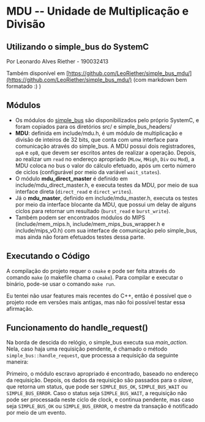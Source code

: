 # MDU -- Unidade de Multiplicação e Divisão
## Utilizando o simple_bus do SystemC

Por Leonardo Alves Riether - 190032413

Também disponível em [https://github.com/LeoRiether/simple_bus_mdu/](https://github.com/LeoRiether/simple_bus_mdu/) (com markdown bem formatado :) )

## Módulos
- Os módulos do [simple_bus](https://github.com/systemc/systemc-2.3/tree/master/examples/sysc/simple_bus) são disponibilizados pelo próprio SystemC, e foram copiados para os diretórios src/ e simple_bus_headers/
- **MDU**: definida em include/mdu.h, é um módulo de multiplicação e divisão de inteiros de 32 bits, que conta com uma interface para comunicação através do simple_bus. A MDU possui dois registradores, `opA` e `opB`, que devem ser escritos antes de realizar a operação. Depois, ao realizar um `read` no endereço apropriado (`MLow`, `MHigh`, `Div` ou `Mod`), a MDU coloca no bus o valor do cálculo efetuado, após um certo número de ciclos (configurável por meio da variável `wait_states`).
- O módulo **mdu_direct_master** é definido em include/mdu_direct_master.h, e executa testes da MDU, por meio de sua interface direta (`direct_read` e `direct_writes`).
- Já o **mdu_master**, definido em include/mdu_master.h, executa os testes por meio da interface blocante da MDU, que possui um delay de alguns ciclos para retornar um resultado (`burst_read` e `burst_write`). 
- Também podem ser encontrados módulos do MIPS (include/mem_mips.h, include/mem_mips_bus_wrapper.h e include/mips_v0.h) com sua interface de comunicação pelo simple_bus, mas ainda não foram efetuados testes dessa parte.

## Executando o Código
A compilação do projeto requer o `cmake` e pode ser feita através do comando
`make` (o makefile chama o `cmake`). Para compilar e executar o binário, pode-se
usar o comando `make run`.

Eu tentei não usar features mais recentes do C++, então é possível que o projeto
rode em versões mais antigas, mas não foi possível testar essa afirmação.

## Funcionamento do handle_request()
Na borda de descida do relógio, o simple_bus executa sua *main_action*.
Nela, caso haja uma requisição pendente, é chamado o método `simple_bus::handle_request`, que processa a requisição da seguinte maneira:

Primeiro, o módulo escravo apropriado é encontrado, baseado no endereço da requisição.
Depois, os dados da requisição são passados para o *slave*, que retorna um status, que pode ser `SIMPLE_BUS_OK`, `SIMPLE_BUS_WAIT` ou `SIMPLE_BUS_ERROR`. Caso o status seja `SIMPLE_BUS_WAIT`, a requisição não pode ser processada neste ciclo de clock, e continua pendente, mas caso seja `SIMPLE_BUS_OK` ou `SIMPLE_BUS_ERROR`, o mestre da transação é notificado por meio de um evento.
